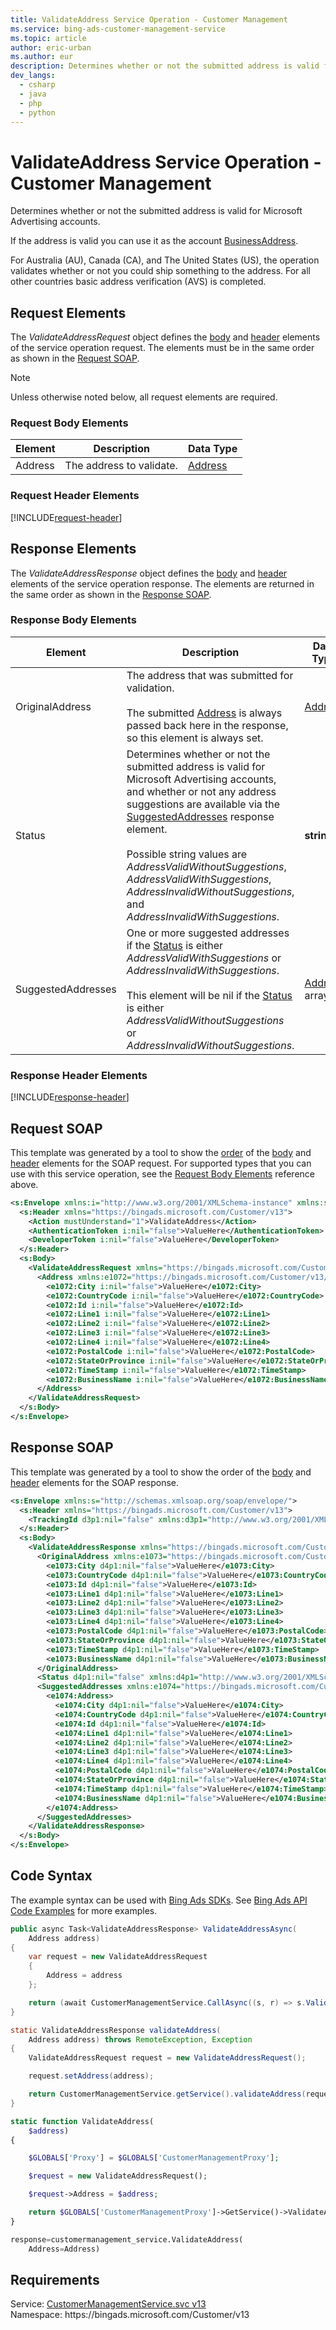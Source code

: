 ```yaml
---
title: ValidateAddress Service Operation - Customer Management
ms.service: bing-ads-customer-management-service
ms.topic: article
author: eric-urban
ms.author: eur
description: Determines whether or not the submitted address is valid for Microsoft Advertising accounts.
dev_langs: 
  - csharp
  - java
  - php
  - python
---
```

# ValidateAddress Service Operation - Customer Management
Determines whether or not the submitted address is valid for Microsoft Advertising accounts. 

If the address is valid you can use it as the account [BusinessAddress](advertiseraccount.md#businessaddress). 

For Australia (AU), Canada (CA), and The United States (US), the operation validates whether or not you could ship something to the address. For all other countries basic address verification (AVS) is completed. 

## <a name="request"></a>Request Elements
The *ValidateAddressRequest* object defines the [body](#request-body) and [header](#request-header) elements of the service operation request. The elements must be in the same order as shown in the [Request SOAP](#request-soap). 

> [!NOTE]
> Unless otherwise noted below, all request elements are required.

### <a name="request-body"></a>Request Body Elements

|Element|Description|Data Type|
|-----------|---------------|-------------|
|<a name="address"></a>Address|The address to validate.|[Address](address.md)|

### <a name="request-header"></a>Request Header Elements
[!INCLUDE[request-header](./includes/request-header.md)]

## <a name="response"></a>Response Elements
The *ValidateAddressResponse* object defines the [body](#response-body) and [header](#response-header) elements of the service operation response. The elements are returned in the same order as shown in the [Response SOAP](#response-soap).

### <a name="response-body"></a>Response Body Elements

|Element|Description|Data Type|
|-----------|---------------|-------------|
|<a name="originaladdress"></a>OriginalAddress|The address that was submitted for validation.<br/><br/>The submitted [Address](#address) is always passed back here in the response, so this element is always set.|[Address](address.md)|
|<a name="status"></a>Status|Determines whether or not the submitted address is valid for Microsoft Advertising accounts, and whether or not any address suggestions are available via the [SuggestedAddresses](#suggestedaddresses) response element.<br/><br/>Possible string values are *AddressValidWithoutSuggestions*, *AddressValidWithSuggestions*, *AddressInvalidWithoutSuggestions*, and *AddressInvalidWithSuggestions*.|**string**|
|<a name="suggestedaddresses"></a>SuggestedAddresses|One or more suggested addresses if the [Status](#status) is either *AddressValidWithSuggestions* or *AddressInvalidWithSuggestions*.<br/><br/>This element will be nil if the [Status](#status) is either *AddressValidWithoutSuggestions* or *AddressInvalidWithoutSuggestions*.|[Address](address.md) array|

### <a name="response-header"></a>Response Header Elements
[!INCLUDE[response-header](./includes/response-header.md)]

## <a name="request-soap"></a>Request SOAP
This template was generated by a tool to show the [order](../guides/services-protocol.md#element-order) of the [body](#request-body) and [header](#request-header) elements for the SOAP request. For supported types that you can use with this service operation, see the [Request Body Elements](#request-header) reference above.

```xml
<s:Envelope xmlns:i="http://www.w3.org/2001/XMLSchema-instance" xmlns:s="http://schemas.xmlsoap.org/soap/envelope/">
  <s:Header xmlns="https://bingads.microsoft.com/Customer/v13">
    <Action mustUnderstand="1">ValidateAddress</Action>
    <AuthenticationToken i:nil="false">ValueHere</AuthenticationToken>
    <DeveloperToken i:nil="false">ValueHere</DeveloperToken>
  </s:Header>
  <s:Body>
    <ValidateAddressRequest xmlns="https://bingads.microsoft.com/Customer/v13">
      <Address xmlns:e1072="https://bingads.microsoft.com/Customer/v13/Entities" i:nil="false">
        <e1072:City i:nil="false">ValueHere</e1072:City>
        <e1072:CountryCode i:nil="false">ValueHere</e1072:CountryCode>
        <e1072:Id i:nil="false">ValueHere</e1072:Id>
        <e1072:Line1 i:nil="false">ValueHere</e1072:Line1>
        <e1072:Line2 i:nil="false">ValueHere</e1072:Line2>
        <e1072:Line3 i:nil="false">ValueHere</e1072:Line3>
        <e1072:Line4 i:nil="false">ValueHere</e1072:Line4>
        <e1072:PostalCode i:nil="false">ValueHere</e1072:PostalCode>
        <e1072:StateOrProvince i:nil="false">ValueHere</e1072:StateOrProvince>
        <e1072:TimeStamp i:nil="false">ValueHere</e1072:TimeStamp>
        <e1072:BusinessName i:nil="false">ValueHere</e1072:BusinessName>
      </Address>
    </ValidateAddressRequest>
  </s:Body>
</s:Envelope>
```

## <a name="response-soap"></a>Response SOAP
This template was generated by a tool to show the order of the [body](#response-body) and [header](#response-header) elements for the SOAP response.

```xml
<s:Envelope xmlns:s="http://schemas.xmlsoap.org/soap/envelope/">
  <s:Header xmlns="https://bingads.microsoft.com/Customer/v13">
    <TrackingId d3p1:nil="false" xmlns:d3p1="http://www.w3.org/2001/XMLSchema-instance">ValueHere</TrackingId>
  </s:Header>
  <s:Body>
    <ValidateAddressResponse xmlns="https://bingads.microsoft.com/Customer/v13">
      <OriginalAddress xmlns:e1073="https://bingads.microsoft.com/Customer/v13/Entities" d4p1:nil="false" xmlns:d4p1="http://www.w3.org/2001/XMLSchema-instance">
        <e1073:City d4p1:nil="false">ValueHere</e1073:City>
        <e1073:CountryCode d4p1:nil="false">ValueHere</e1073:CountryCode>
        <e1073:Id d4p1:nil="false">ValueHere</e1073:Id>
        <e1073:Line1 d4p1:nil="false">ValueHere</e1073:Line1>
        <e1073:Line2 d4p1:nil="false">ValueHere</e1073:Line2>
        <e1073:Line3 d4p1:nil="false">ValueHere</e1073:Line3>
        <e1073:Line4 d4p1:nil="false">ValueHere</e1073:Line4>
        <e1073:PostalCode d4p1:nil="false">ValueHere</e1073:PostalCode>
        <e1073:StateOrProvince d4p1:nil="false">ValueHere</e1073:StateOrProvince>
        <e1073:TimeStamp d4p1:nil="false">ValueHere</e1073:TimeStamp>
        <e1073:BusinessName d4p1:nil="false">ValueHere</e1073:BusinessName>
      </OriginalAddress>
      <Status d4p1:nil="false" xmlns:d4p1="http://www.w3.org/2001/XMLSchema-instance">ValueHere</Status>
      <SuggestedAddresses xmlns:e1074="https://bingads.microsoft.com/Customer/v13/Entities" d4p1:nil="false" xmlns:d4p1="http://www.w3.org/2001/XMLSchema-instance">
        <e1074:Address>
          <e1074:City d4p1:nil="false">ValueHere</e1074:City>
          <e1074:CountryCode d4p1:nil="false">ValueHere</e1074:CountryCode>
          <e1074:Id d4p1:nil="false">ValueHere</e1074:Id>
          <e1074:Line1 d4p1:nil="false">ValueHere</e1074:Line1>
          <e1074:Line2 d4p1:nil="false">ValueHere</e1074:Line2>
          <e1074:Line3 d4p1:nil="false">ValueHere</e1074:Line3>
          <e1074:Line4 d4p1:nil="false">ValueHere</e1074:Line4>
          <e1074:PostalCode d4p1:nil="false">ValueHere</e1074:PostalCode>
          <e1074:StateOrProvince d4p1:nil="false">ValueHere</e1074:StateOrProvince>
          <e1074:TimeStamp d4p1:nil="false">ValueHere</e1074:TimeStamp>
          <e1074:BusinessName d4p1:nil="false">ValueHere</e1074:BusinessName>
        </e1074:Address>
      </SuggestedAddresses>
    </ValidateAddressResponse>
  </s:Body>
</s:Envelope>
```

## <a name="example"></a>Code Syntax
The example syntax can be used with [Bing Ads SDKs](../guides/client-libraries.md). See [Bing Ads API Code Examples](../guides/code-examples.md) for more examples.
```csharp
public async Task<ValidateAddressResponse> ValidateAddressAsync(
	Address address)
{
	var request = new ValidateAddressRequest
	{
		Address = address
	};

	return (await CustomerManagementService.CallAsync((s, r) => s.ValidateAddressAsync(r), request));
}
```
```java
static ValidateAddressResponse validateAddress(
	Address address) throws RemoteException, Exception
{
	ValidateAddressRequest request = new ValidateAddressRequest();

	request.setAddress(address);

	return CustomerManagementService.getService().validateAddress(request);
}
```
```php
static function ValidateAddress(
	$address)
{

	$GLOBALS['Proxy'] = $GLOBALS['CustomerManagementProxy'];

	$request = new ValidateAddressRequest();

	$request->Address = $address;

	return $GLOBALS['CustomerManagementProxy']->GetService()->ValidateAddress($request);
}
```
```python
response=customermanagement_service.ValidateAddress(
	Address=Address)
```

## Requirements
Service: [CustomerManagementService.svc v13](https://clientcenter.api.bingads.microsoft.com/Api/CustomerManagement/v13/CustomerManagementService.svc)  
Namespace: https\://bingads.microsoft.com/Customer/v13  

